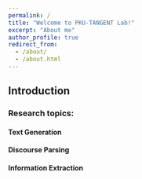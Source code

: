 ```yaml
---
permalink: /
title: "Welcome to PKU-TANGENT Lab!"
excerpt: "About me"
author_profile: true
redirect_from: 
  - /about/
  - /about.html
---
```


## Introduction

### Research topics:
#### Text Generation
#### Discourse Parsing
#### Information Extraction
